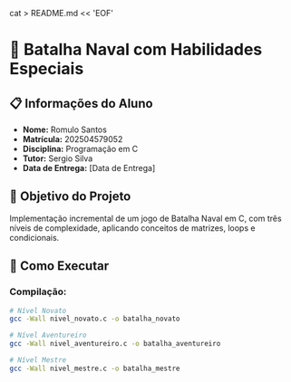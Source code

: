 cat > README.md << 'EOF'
# 🚢 Batalha Naval com Habilidades Especiais

## 📋 Informações do Aluno
- **Nome:** Romulo Santos
- **Matrícula:** 202504579052
- **Disciplina:** Programação em C  
- **Tutor:** Sergio Silva
- **Data de Entrega:** [Data de Entrega]

## 🎯 Objetivo do Projeto
Implementação incremental de um jogo de Batalha Naval em C, com três níveis de complexidade, aplicando conceitos de matrizes, loops e condicionais.

## 🚀 Como Executar

### Compilação:
```bash
# Nível Novato
gcc -Wall nivel_novato.c -o batalha_novato

# Nível Aventureiro  
gcc -Wall nivel_aventureiro.c -o batalha_aventureiro

# Nível Mestre
gcc -Wall nivel_mestre.c -o batalha_mestre